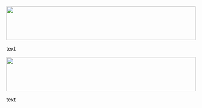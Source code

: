<img src="https://i.imgur.com/dBaSKWF.gif" height="90" width="100%">

text

<img src="https://i.imgur.com/dBaSKWF.gif" height="90" width="100%">

text

